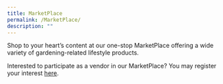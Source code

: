 ```yaml
---
title: MarketPlace
permalink: /MarketPlace/
description: ""
---
```

Shop to your heart’s content at our one-stop MarketPlace offering a wide variety of gardening-related lifestyle products.

Interested to participate as a vendor in our MarketPlace? You may register your interest [here](https://go.gov.sg/marketplaceregisterinterest).